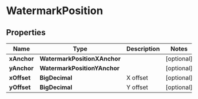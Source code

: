 

# WatermarkPosition


## Properties

| Name | Type | Description | Notes |
|------------ | ------------- | ------------- | -------------|
|**xAnchor** | **WatermarkPositionXAnchor** |  |  [optional] |
|**yAnchor** | **WatermarkPositionYAnchor** |  |  [optional] |
|**xOffset** | **BigDecimal** | X offset |  [optional] |
|**yOffset** | **BigDecimal** | Y offset |  [optional] |



